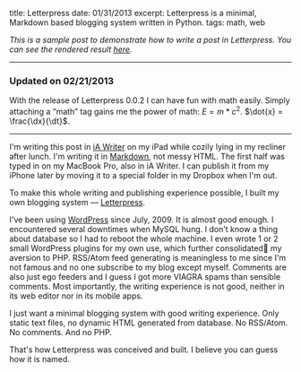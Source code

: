 title: Letterpress
date: 01/31/2013
excerpt: Letterpress is a minimal, Markdown based blogging system written in Python.
tags: math, web

*This is a sample post to demonstrate how to write a post in Letterpress. You can see the rendered result [here](http://wangling.me/2013/01/letterpress.html).*

---

### Updated on 02/21/2013

With the release of Letterpress 0.0.2 I can have fun with math easily. Simply attaching a “math” tag gains me the power of math: $E=m*c^2$. $\dot{x} = \frac{\dx}{\dt}$.

---

I'm writing this post in [iA Writer](http://www.iawriter.com) on my iPad while cozily lying in my recliner after lunch. I'm writing it in [Markdown](http://daringfireball.net/projects/markdown/syntax), not messy HTML. The first half was typed in on my MacBook Pro, also in iA Writer. I can publish it from my iPhone later by moving it to a special folder in my Dropbox when I'm out.

To make this whole writing and publishing experience possible, I built my own blogging system — [Letterpress](https://github.com/an0/Letterpress). 

I've been using [WordPress](http://wordpress.org) since July, 2009. It is almost good enough. I encountered several downtimes when MySQL hung. I don't know a thing about database so I had to reboot the whole machine. I even wrote 1 or 2 small WordPress plugins for my own use, which further consolidated my aversion to PHP. RSS/Atom feed generating is meaningless to me since I'm not famous and no one subscribe to my blog except myself. Comments are also just ego feeders and I guess I got more VIAGRA spams than sensible comments. Most importantly, the writing experience is not good, neither in its web editor nor in its mobile apps.

I just want a minimal blogging system with good writing experience. Only static text files, no dynamic HTML generated from database. No RSS/Atom. No comments. And no PHP.

That's how Letterpress was conceived and built. I believe you can guess how it is named.